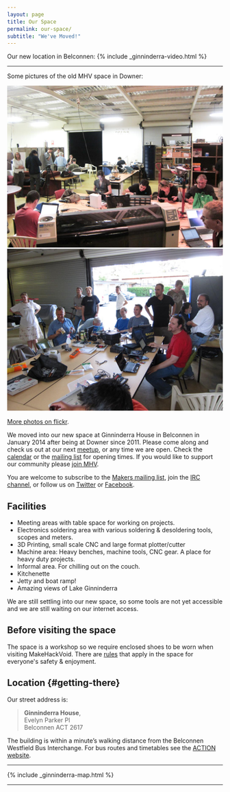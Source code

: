 ```yaml
---
layout: page
title: Our Space
permalink: our-space/
subtitle: "We've Moved!"
---
```


Our new location in Belconnen:
{% include _ginninderra-video.html %}

----

Some pictures of the old MHV space in Downer:

![People in the space](/files/our-space/space-people-1.jpg)
![People in the space](/files/our-space/space-people-3.jpg)

[More photos on flickr](http://www.flickr.com/groups/makehackvoid/).

We moved into our new space at Ginninderra House in Belconnen in January 2014 after being at Downer since 2011. Please come along and check us out at our next [meetup](/meetings/), or any time we are open. Check the [calendar](/#calendar) or the [mailing list](/contacts/#mailing_lists) for opening times. If you would like to support our community please [join MHV](/join/).

You are welcome to subscribe to the [Makers mailing list](/contacts/#mailing-list), join the
[IRC channel](/contacts/#irc-channel), or follow us on [Twitter](http://twitter.com/makehackvoid) or [Facebook](http://www.facebook.com/group.php?gid=357947732276).

Facilities
----------

-   Meeting areas with table space for working on projects.
-   Electronics soldering area with various soldering & desoldering tools, scopes and meters.
-   3D Printing, small scale CNC and large format plotter/cutter
-   Machine area: Heavy benches, machine tools, CNC gear. A place for
    heavy duty projects.
-   Informal area. For chilling out on the couch.
-   Kitchenette
-   Jetty and boat ramp!
-   Amazing views of Lake Ginninderra

We are still settling into our new space, so some tools are not yet accessible and we are still waiting on our internet access.

Before visiting the space
-------------------------

The space is a workshop so we require enclosed shoes to be worn when visiting MakeHackVoid. There are [rules](https://wiki.makehackvoid.com/policy:start) that apply in the space for everyone's safety & enjoyment. 

Location {#getting-there}
--------

Our street address is:  
> 	__Ginninderra House__,  
> 	Evelyn Parker Pl  
> 	Belconnen ACT 2617  

The building is within a minute’s walking distance from the Belconnen Westfield Bus Interchange. For bus routes and timetables see the [ACTION website](http://www.action.act.gov.au/).

----

{% include _ginninderra-map.html %}

----
